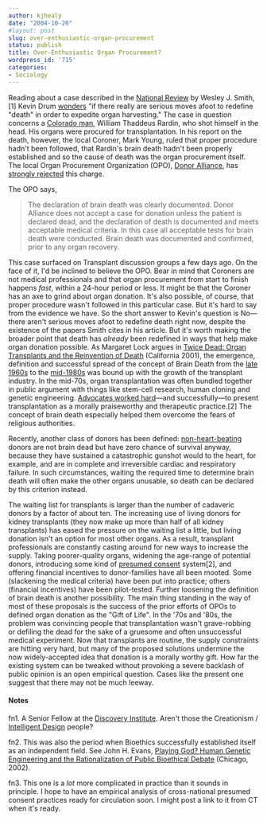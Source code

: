 ```yaml
---
author: kjhealy
date: "2004-10-20"
#layout: post
slug: over-enthusiastic-organ-procurement
status: publish
title: Over-Enthusiastic Organ Procurement?
wordpress_id: '715'
categories:
- Sociology
---
```


Reading about a case described in the [National Review](http://www.nationalreview.com/smithw/smith200410200849.asp) by Wesley J. Smith,[1] Kevin Drum [wonders](http://www.washingtonmonthly.com/archives/individual/2004_10/004963.php) "if there really are serious moves afoot to redefine "death" in order to expedite organ harvesting." The case in question concerns a [Colorado man](http://rockymountainnews.com/drmn/state/article/0,1299,DRMN_21_3230615,00.html), William Thaddeus Rardin, who shot himself in the head. His organs were procured for transplantation. In his report on the death, however, the local Coroner, Mark Young, ruled that proper procedure hadn't been followed, that Rardin's brain death hadn't been properly established and so the cause of death was the organ procurement itself. The local Organ Procurement Organization (OPO), [Donor Alliance](http://www.donoralliance.org/), has [strongly rejected](http://home.businesswire.com/portal/site/google/index.jsp?ndmViewId=news_view&newsId=20041005006056&newsLang=en) this charge.

The OPO says,

> The declaration of brain death was clearly documented. Donor Alliance does not accept a case for donation unless the patient is declared dead, and the declaration of death is documented and meets acceptable medical criteria. In this case all acceptable tests for brain death were conducted. Brain death was documented and confirmed, prior to any organ recovery.

This case surfaced on Transplant discussion groups a few days ago. On the face of it, I'd be inclined to believe the OPO. Bear in mind that Coroners are not medical professionals and that organ procurement from start to finish happens *fast*, within a 24-hour period or less. It might be that the Coroner has an axe to grind about organ donation. It's also possible, of course, that proper procedure wasn't followed in this particular case. But it's hard to say from the evidence we have. So the short answer to Kevin's question is No—there aren't serious moves afoot to redefine death right now, despite the existence of the papers Smith cites in his article. But it's worth making the broader point that death has *already* been redefined in ways that help make organ donation possible. As Margaret Lock argues in [Twice Dead: Organ Transplants and the Reinvention of Death](http://www.amazon.com/exec/obidos/ASIN/0520228146/kieranhealysw-20/ref=nosim/) (California 2001), the emergence, definition and successful spread of the concept of Brain Death from the [late 1960s](http://www.ascensionhealth.org/ethics/public/issues/harvard.asp) to the [mid-1980s](http://www.ascensionhealth.org/ethics/public/issues/president.asp) was bound up with the growth of the transplant industry. In the mid-70s, organ transplantation was often bundled together in public argument with things like stem-cell research, human cloning and genetic engineering. [Advocates worked hard](http://www.kieranhealy.org/files/drafts/insurance-rsage-final-web.pdf)—and successfully—to present transplantation as a morally praiseworthy and therapeutic practice.[2] The concept of brain death especially helped them overcome the fears of religious authorities.

Recently, another class of donors has been defined: [non-heart-beating](http://www.ascensionhealth.org/ethics/public/issues/NHBD.asp) donors are not brain dead but have zero chance of survival anyway, because they have sustained a catastrophic gunshot would to the heart, for example, and are in complete and irreversible cardiac and respiratory failure. In such circumstances, waiting the required time to determine brain death will often make the other organs unusable, so death can be declared by this criterion instead.

The waiting list for transplants is larger than the number of cadaveric donors by a factor of about ten. The increasing use of living donors for kidney transplants (they now make up more than half of all kidney transplants) has eased the pressure on the waiting list a little, but living donation isn't an option for most other organs. As a result, transplant professionals are constantly casting around for new ways to increase the supply. Taking poorer-quality organs, widening the age-range of potential donors, introducing some kind of [presumed consent](http://news.bbc.co.uk/2/hi/health/3397243.stm) system[2], and offering financial incentives to donor-families have all been mooted. Some (slackening the medical criteria) have been put into practice; others (financial incentives) have been pilot-tested. Further loosening the definition of brain death is another possibility. The main thing standing in the way of most of these proposals is the success of the prior efforts of OPOs to defined organ donation as the "Gift of Life". In the '70s and '80s, the problem was convincing people that transplantation wasn't grave-robbing or defiling the dead for the sake of a gruesome and often unsuccessful medical experiment. Now that transplants are routine, the supply constraints are hitting very hard, but many of the proposed solutions undermine the now widely-accepted idea that donation is a morally worthy gift. How far the existing system can be tweaked without provoking a severe backlash of public opinion is an open empirical question. Cases like the present one suggest that there may not be much leeway.

#### Notes

fn1. A Senior Fellow at the [Discovery Institute](http://www.discovery.org/). Aren't those the Creationism / [Intelligent Design](http://www.crookedtimber.org/archives/001576.html) people?

fn2. This was also the period when Bioethics successfully established itself as an independent field. See John H. Evans, [Playing God? Human Genetic Engineering and the Rationalization of Public Bioethical Debate](http://www.amazon.com/exec/obidos/ASIN/0226222624/kieranhealysw-20/ref=nosim/) (Chicago, 2002).

fn3. This one is a *lot* more complicated in practice than it sounds in principle. I hope to have an empirical analysis of cross-national presumed consent practices ready for circulation soon. I might post a link to it from CT when it's ready.
